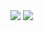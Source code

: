 <div>
  <img src= "https://logos-download.com/wp-content/uploads/2016/10/Python_logo_icon.png" widht80>
  <img src= "https://cdn.freebiesupply.com/logos/large/2x/html5-logo-png-transparent.png"
  <img src= "https://cdn.freebiesupply.com/logos/large/2x/css3-logo-png-transparent.png"
  <img src= "https://1000logos.net/wp-content/uploads/2020/09/JavaScript-Logo-2048x1280.png"
</div>

<!--



-->

